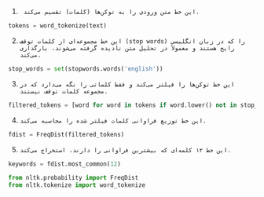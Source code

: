

1. ` این خط متن ورودی را به توکن‌ها (کلمات) تقسیم می‌کند.`
```python
tokens = word_tokenize(text)
```

2. `این خط مجموعه‌ای از کلمات توقف (stop words) را که در زبان انگلیسی رایج هستند و معمولاً در تحلیل متن نادیده گرفته می‌شوند، بارگذاری می‌کند.`
```python
stop_words = set(stopwords.words('english'))
```
3. `این خط توکن‌ها را فیلتر می‌کند و فقط کلماتی را نگه می‌دارد که در مجموعه کلمات توقف نیستند.`
```python
filtered_tokens = [word for word in tokens if word.lower() not in stop_words]
```

4. `این خط توزیع فراوانی کلمات فیلتر شده را محاسبه می‌کند.`
```python
fdist = FreqDist(filtered_tokens)
```
5. `این خط ۱۲ کلمه‌ای که بیشترین فراوانی را دارند، استخراج می‌کند.`
```python
keywords = fdist.most_common(12)
```



```python
from nltk.probability import FreqDist
from nltk.tokenize import word_tokenize
```
